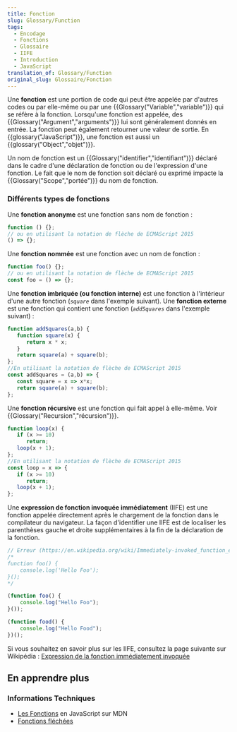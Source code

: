 ```yaml
---
title: Fonction
slug: Glossary/Function
tags:
  - Encodage
  - Fonctions
  - Glossaire
  - IIFE
  - Introduction
  - JavaScript
translation_of: Glossary/Function
original_slug: Glossaire/Fonction
---
```

Une **fonction** est une portion de code qui peut être appelée par d'autres codes ou par elle-même ou par une {{Glossary("Variable","variable")}} qui se réfère à la fonction. Lorsqu'une fonction est appelée, des {{Glossary("Argument","arguments")}} lui sont généralement donnés en entrée. La fonction peut également retourner une valeur de sortie. En {{glossary("JavaScript")}}, une fonction est aussi un {{glossary("Object","objet")}}.

Un nom de fonction est un {{Glossary("identifier","identifiant")}} déclaré dans le cadre d'une déclaration de fonction ou de l'expression d'une fonction. Le fait que le nom de fonction soit déclaré ou exprimé impacte la {{Glossary("Scope","portée")}} du nom de fonction.

### Différents types de fonctions

Une **fonction anonyme** est une fonction sans nom de fonction :

```js
function () {};
// ou en utilisant la notation de flèche de ECMAScript 2015
() => {};
```

Une **fonction nommée** est une fonction avec un nom de fonction :

```js
function foo() {};
// ou en utilisant la notation de flèche de ECMAScript 2015
const foo = () => {};
```

Une **fonction imbriquée (ou fonction interne)** est une fonction à l'intérieur d'une autre fonction (_`square`_ dans l'exemple suivant). Une **fonction externe** est une fonction qui contient une fonction (_`addSquares`_ dans l'exemple suivant) :

```js
function addSquares(a,b) {
   function square(x) {
      return x * x;
   }
   return square(a) + square(b);
};
//En utilisant la notation de flèche de ECMAScript 2015
const addSquares = (a,b) => {
   const square = x => x*x;
   return square(a) + square(b);
};
```

Une **fonction récursive** est une fonction qui fait appel à elle-même. Voir {{Glossary("Recursion","récursion")}}.

```js
function loop(x) {
   if (x >= 10)
      return;
   loop(x + 1);
};
//En utilisant la notation de flèche de ECMAScript 2015
const loop = x => {
   if (x >= 10)
      return;
   loop(x + 1);
};
```

Une **expression de fonction invoquée immédiatement** (IIFE) est une fonction appelée directement après le chargement de la fonction dans le compilateur du navigateur. La façon d'identifier une IIFE est de localiser les parenthèses gauche et droite supplémentaires à la fin de la déclaration de la fonction.

```js
// Erreur (https://en.wikipedia.org/wiki/Immediately-invoked_function_expression)
/*
function foo() {
    console.log('Hello Foo');
}();
*/

(function foo() {
    console.log("Hello Foo");
}());

(function food() {
    console.log("Hello Food");
})();
```

Si vous souhaitez en savoir plus sur les IIFE, consultez la page suivante sur Wikipédia : [Expression de la fonction immédiatement invoquée](https://fr.wikipedia.org/wiki/JavaScript#Expressions_de_fonctions_imm%C3%A9diatement_invoqu%C3%A9es)

## En apprendre plus

### Informations Techniques

- [Les Fonctions](/fr/docs/Web/JavaScript/Guide/Fonctions) en JavaScript sur MDN
- [Fonctions fléchées](/fr/docs/Web/JavaScript/Reference/Fonctions/Fonctions_fl%C3%A9ch%C3%A9es)
